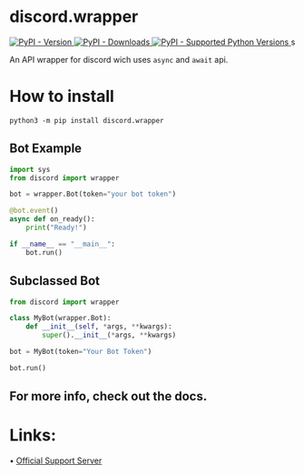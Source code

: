# discord.wrapper
<a href="https://pypi.org/project/discord.wrapper" traget="_blank">
    <img alt="PyPI - Version" src="https://img.shields.io/pypi/v/discord.wrapper">
</a>

<a href="https://pypi.org/project/discord.wrapper" traget="_blank">
	<img alt="PyPI - Downloads" src="https://pepy.tech/badge/discord.wrapper">
</a>

<a href="https://pypi.org/project/discord.wrapper" traget="_blank">
    <img alt="PyPI - Supported Python Versions" src="https://img.shields.io/pypi/pyversions/discord.wrapper.svg">
</a>s

An API wrapper for discord wich uses `async` and `await` api.

# How to install

```shell
python3 -m pip install discord.wrapper
```

## Bot Example
```python
import sys
from discord import wrapper

bot = wrapper.Bot(token="your bot token")

@bot.event()
async def on_ready():
	print("Ready!")

if __name__ == "__main__":
	bot.run()
```

## Subclassed Bot

```python
from discord import wrapper

class MyBot(wrapper.Bot):
	def __init__(self, *args, **kwargs):
		super().__init__(*args, **kwargs)

bot = MyBot(token="Your Bot Token")

bot.run()
```

## For more info, check out the docs.

# Links:
• [Official Support Server](https://discord.gg/Ns5W4pqguE)